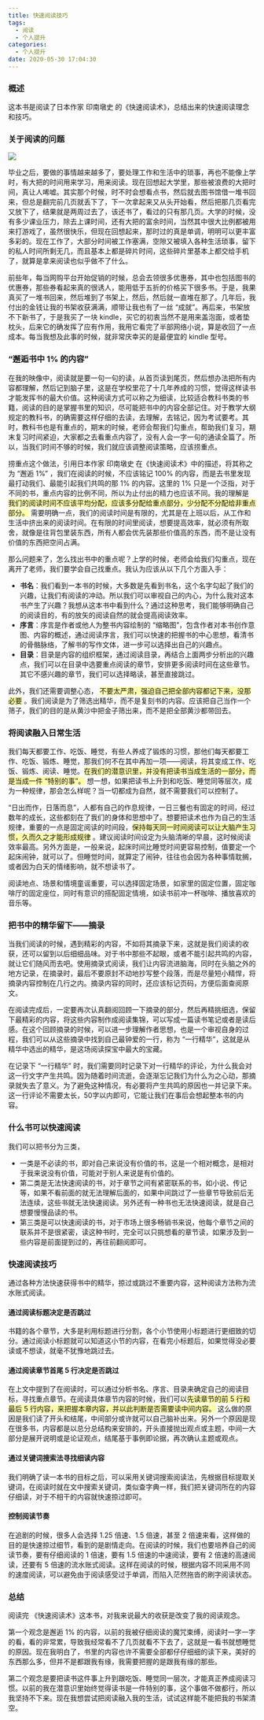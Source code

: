 ```yaml
---
title: 快速阅读技巧
tags:
  - 阅读
  - 个人提升
categories:
  - 个人提升
date: 2020-05-30 17:04:30
---
```


### 概述

这本书是阅读了日本作家 印南墩史 的《快速阅读术》，总结出来的快速阅读理念和技巧。



### 关于阅读的问题

![](http://blog-images.qiniu.wqf31415.xyz/read.jpg)

毕业之后，要做的事情越来越多了，要处理工作和生活中的琐事，再也不能像上学时，有大把的时间用来学习，用来阅读。现在回想起大学里，那些被浪费的大把时间，真让人唏嘘。其实那个时候，时不时会想看点书，然后就去图书馆借一堆书回来，但总是翻完前几页就丢下了，下一次拿起来又从头开始看，然后把那几页看完又放下了，结果就是两周过去了，该还书了，看过的只有那几页。大学的时候，没有多少课业压力，除去上课时间，还有大把的富余时间，当然其中很大比例都被用来打游戏了，虽然很快乐，但现在回想起来，那时过的真是单调，明明可以更丰富多彩的。现在工作了，大部分时间被工作塞满，空隙又被填入各种生活琐事，留下的私人时间所剩无几，而且基本上都是碎片时间，这些碎片里基本上都交给手机了，就算是拿来阅读也似乎做不了什么。

前些年，每当网购平台开始促销的时候，总会去领很多优惠券，其中也包括图书的优惠券，那些券看起来真的很诱人，能用低于五折的价格买下很多书。于是，我果真买了一堆书回来，然后堆到了书架上，然后，然后就一直堆在那了。几年后，我付出的金钱让我的书架收获满满，顺带让我也有了一丝 “成就”。再后来，书架放不下新书了，于是我买了一块 kindle，买它的初衷当然不是用来盖泡面，或者垫枕头，后来它的确发挥了应有作用，我用它看完了半部网络小说，算是收回了一点成本。每当我想及此事的时候，就非常庆幸买的是最便宜的 kindle 型号。



<!-- more -->



### “邂逅书中 1% 的内容”

在我的映像中，阅读就是要一句一句的读，从首页读到尾页，然后想办法把所有内容都理解，然后记到脑子里，这是在学校里花了十几年养成的习惯，觉得这样读书才能发挥书的最大价值。这种阅读方式可以称之为细读，比较适合教科书类的书籍，阅读的目的是掌握书里的知识，尽可能把书中的内容全部记住。对于教学大纲规定的教科书，的确需要这样仔细的去读，去理解，去铭记，因为考试要考。其时，教科书也是有重点的，期末的时候，老师会帮我们勾重点，帮助我们复习，期末复习时间紧迫，大家都之去看重点内容了，没有人会一字一句的通读全篇了。所以，当我们时间不够的时候，我们就应该调整阅读策略，应该捞重点。

捞重点这个做法，引用日本作家 印南墩史 在《快速阅读术》中的描述，将其称之为 “邂逅 1%” ，我们在阅读的时候，不应该铭记 100% 的内容，而是去书里发现最打动我们、最能引起我们共鸣的那 1% 的内容。这里的 1% 只是一个泛指，对于不同的书，重点内容的比例不同，所以为止付出的精力也应该不同。我的理解是<span style="background:#ffa"> 我们的阅读时间不应该平均分配，应该多分配给重点部分，少分配不分配给非重点部分。</span> 需要明确一点，我们的阅读时间是有限的，尤其是在上班以后，从工作和生活中挤出来的阅读时间。在有限的时间里阅读，想要提高效率，就必须有所取舍，就像是往背包里装东西，所有人都会优先装那些价值高的东西，而不是让没有价值的东西把空间占满。

那么问题来了，怎么找出书中的重点呢？上学的时候，老师会给我们勾重点，现在离开了老师，我们要学会自己找重点。我认为应该从以下几个方面入手：

- **书名**：我们看到一本书的时候，大多数是先看到书名，这个名字勾起了我们的兴趣，让我们有阅读的冲动。所以我们可以审视自己的内心，为什么我对这本书产生了兴趣？我想从这本书中看到什么？通过这种思考，我们能够明确自己的阅读目的，有的放矢的阅读自然的就会提高阅读效率。
- **序言**：序言是作者或他人为整书内容绘制的 “缩略图”，包含作者对本书创作意图、内容的概述，通过阅读序言，我们可以快速的把握书的中心思想，看清书的骨骼脉络，了解书的写作文体，进一步可以选择出自己的兴趣点。
- **目录**：目录是内容的组织框架，通过阅读目录，再结合上面两步分析出的兴趣点，我们可以在目录中选要重点阅读的章节，安排更多阅读时间在这些章节。其它不感兴趣的章节，我们可以选择略读，甚至直接跳过。

此外，我们还需要调整心态， <span style="background:#ffa"> 不要太严肃，强迫自己把全部内容都记下来，没那必要</span> 。我们阅读是为了筛选出精华，而不是复刻书的内容。应该把自己当作一个筛子，我们的目的是从黄沙中把金子筛出来，而不是把全部黄沙都带回去。





### 将阅读融入日常生活

我们每天都要工作、吃饭、睡觉，有些人养成了锻炼的习惯，那他们每天都要工作、吃饭、锻炼、睡觉，那我们何不在其中再加一项——阅读，将其变成工作、吃饭、锻炼、阅读、睡觉。<span style="background:#ffa">在我们的潜意识里，并没有把读书当成生活的一部分，而是当成一件 “特别的事”。</span> 想一想，如果把读书上升到和吃饭、睡觉同等层次，成为一种规律，那会怎么样呢？当一切都成为自然，就不需要我们可以控制了。

“日出而作，日落而息”，人都有自己的作息规律，一日三餐也有固定的时间，经过数年的成长，这些都刻在了我们的身体和思想中了。想要把读术也作为自己的生活规律，重要的一点是固定阅读的时间段，<span style="background:#ffa">保持每天同一时间阅读可以让大脑产生习惯，久而久之才能形成规律</span> 。建议阅读时间设定为头脑清晰的早晨，这时候阅读效率最高。另外方面是，一般来说，起床时间比睡觉时间更容易控制，值要定一个起床闹钟，就可以了。但睡觉时间，就算定了闹钟，往往也会因为各种事情耽搁，或者因为白天的情绪影响，就不想读书了。

阅读地点、场景和情境童谣重要，可以选择固定场景，如家里的固定位置，固定咖啡厅的固定座位，同时有意识的搭配固定情境，如读书前冲一杯咖啡、播放喜欢的音乐等。



### 把书中的精华留下——摘录

当我们阅读的时候，遇到精彩的内容，不如将其摘录下来，这就是我们阅读的收获，还可以留到以后细细品味。对于书中那些不起眼，或者不能引起共鸣的内容，就让它们随风而去吧。使用摘录式阅读，我们让内容流进脑海，同时在头脑之外的地方记录，在摘录时，最后不要原封不动地抄写整个段落，而是尽量短小精悍，将摘录内容控制在几行之内。摘录内容的同时，还应该标记页码，方便后面查阅原文。

在阅读完成后，一定要再次认真翻阅回顾一下摘录的部分，然后再精挑细选，保留下最精彩的内容，将这些内容制作成阅读集锦，可以写成一篇读书笔记或者是读后感。在这个回顾摘录的时候，可以进一步理解作者思想，也是一个审视自身的过程，我们可以从这些摘录中找到自己最钟爱的一行，称为 “一行精华”，这就是从精华中选出的精华，是这场阅读探宝中最大的宝藏。

在记录下 “一行精华” 时，我们需要同时记录下对一行精华的评论，为什么我会对这一行文字产生共鸣。因为随着时间流逝，会逐渐忘记我们为什么为之心动，那摘录就失去了意义。为了避免这种情况，有必要将产生共鸣的原因也一并记录下来。这一行评论不需要太长，50字以内即可，它能让我们在事后会想起整本书的内容。



### 什么书可以快速阅读

我们可以把书分为三类，

- 一类是不必读的书，即对自己来说没有价值的书，这是一个相对概念，是相对于我来说没有价值，可能对于别人来说是有价值的。
- 第二类是无法快速阅读的书，对于章节之间有紧密联系的书，如小说、传记等，如果不看前面的就无法理解后面的，如果中间跳过了一些章节导致前后无法连续，这些书就无法快速阅读。另外还有一种书也无法快速阅读，就是自己想要慢慢品读的书。
- 第三类是可以快速阅读的书，对于市场上很多畅销书来说，他每个章节之间的联系并不是很紧密，读这种书时，完全可以只挑想看的章节读，如果涉及到一些内容是前面提到过的，再往前翻阅即可。



### 快速阅读技巧

通过各种方法快速获得书中的精华，掠过或跳过不重要内容，这种阅读方法称为流水账式阅读。

#### 通过阅读标题决定是否跳过

书籍的各个章节，大多是利用标题进行分割，各个小节使用小标题进行更细致的切分。通过阅读小标题就可以知道这小节的内容，在看完小标题后，如果觉得没必要读或不想读，就毫不犹豫地跳过去。

#### 通过阅读章节首尾 5 行决定是否跳过

在上文中提到了在阅读时，可以通过分析书名、序言、目录来确定自己的阅读目标，寻找重点章节。在阅读具体章节内容的时候，我们可以<span style="background:#ffa">先读章节的前 5 行和最后 5 行内容，来把握本章内容，并以此判断是否需要读中间内容。</span> 这么做的原因是我们读了开头和结尾，中间部分或许就可以自己脑补出来。另外一个原因是现在很多书，内容都是以总分总结构来安排的，开头直接抛出观点或主题，中间一大部分是展开说明或是论证观点，结尾基于事例即论据，再次确认主题或观点。

#### 通过关键词搜索法寻找细读内容

我们明确了读一本书的目标之后，可以采用关键词搜索阅读法，先根据目标提取关键词，在阅读时就在文中搜索关键词，类似查字典一样，我们把关键词所在的内容仔细读，对于不相干的内容就快速掠过即可。

#### 控制阅读节奏

在追剧的时候，很多人会选择 1.25 倍速、1.5 倍速，甚至 2 倍速来看，这样做的目的是快速掠过细节，看到的是剧情走向。在阅读的时候，我们也要培养自己的阅读节奏，要有仔细阅读的 1 倍速，要有 1.5 倍速的中速阅读，要有 2 倍速的高速阅读，还要有 5 倍速的流水账式阅读。这样在阅读的时候，根据内容不同采用不同的速度阅读，可以避免由于阅读感受过于单调，而陷入茫然拖沓的刷字阅读状态。



### 总结

阅读完 《快速阅读术》这本书，对我来说最大的收获是改变了我的阅读观念。

第一个观念是邂逅 1% 的内容，以前的我被仔细阅读的魔咒束缚，阅读时一字一字的看，看的非常累，导致我经常看不了几页就看不下去了，这就是一看书就想睡觉的原因。现在我明白了，书里的内容也许不需要全部都仔仔细细的读下来，美好的东西那么多，但并不是都跟我有缘，我需要把握的是跟我有缘的那些。

第二个观念是要把读书这件事上升到跟吃饭、睡觉同一层次，才能真正养成阅读习惯。以前的我在潜意识里始终觉得读书是一件特别的事，这个事做不做都行，所以我坚持不下来。现在我想尝试把阅读融入我的生活，试试这样能不能把我的书架清空。

